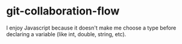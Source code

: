 # git-collaboration-flow

I enjoy Javascript because it doesn't make me choose a type before declaring a variable (like int, double, string, etc).